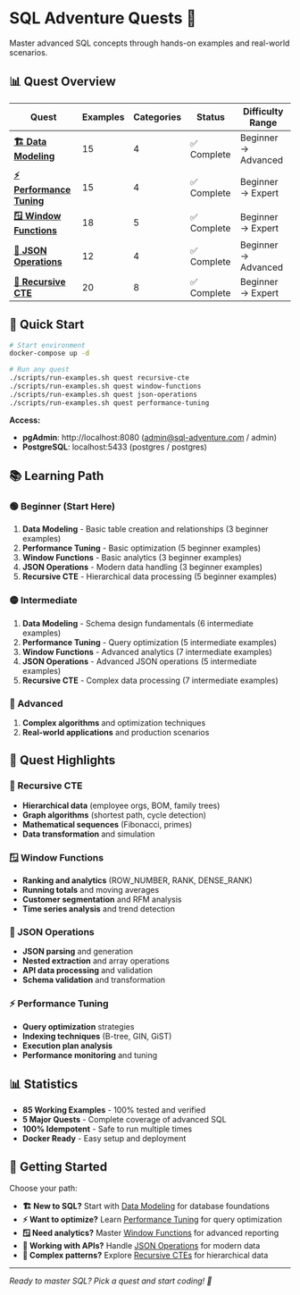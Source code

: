 # SQL Adventure Quests 🚀

Master advanced SQL concepts through hands-on examples and real-world scenarios.

## 📊 Quest Overview

| Quest | Examples | Categories | Status | Difficulty Range |
|-------|----------|------------|--------|------------------|
| **[🏗️ Data Modeling](./1-data-modeling/)** | 15 | 4 | ✅ Complete | Beginner → Advanced |
| **[⚡ Performance Tuning](./2-performance-tuning/)** | 15 | 4 | ✅ Complete | Beginner → Expert |
| **[🪟 Window Functions](./3-window-functions/)** | 18 | 5 | ✅ Complete | Beginner → Expert |
| **[🎯 JSON Operations](./4-json-operations/)** | 12 | 4 | ✅ Complete | Beginner → Advanced |
| **[🔄 Recursive CTE](./5-recursive-cte/)** | 20 | 8 | ✅ Complete | Beginner → Expert |

## 🎯 Quick Start

```bash
# Start environment
docker-compose up -d

# Run any quest
./scripts/run-examples.sh quest recursive-cte
./scripts/run-examples.sh quest window-functions
./scripts/run-examples.sh quest json-operations
./scripts/run-examples.sh quest performance-tuning
```

**Access:**
- **pgAdmin**: http://localhost:8080 (admin@sql-adventure.com / admin)
- **PostgreSQL**: localhost:5433 (postgres / postgres)

## 📚 Learning Path

### **🟢 Beginner (Start Here)**
1. **Data Modeling** - Basic table creation and relationships (3 beginner examples)
2. **Performance Tuning** - Basic optimization (5 beginner examples)
3. **Window Functions** - Basic analytics (3 beginner examples)
4. **JSON Operations** - Modern data handling (3 beginner examples)
5. **Recursive CTE** - Hierarchical data processing (5 beginner examples)

### **🟡 Intermediate**
1. **Data Modeling** - Schema design fundamentals (6 intermediate examples)
2. **Performance Tuning** - Query optimization (5 intermediate examples)
3. **Window Functions** - Advanced analytics (7 intermediate examples)
4. **JSON Operations** - Advanced JSON operations (5 intermediate examples)
5. **Recursive CTE** - Complex data processing (7 intermediate examples)

### **🔴 Advanced**
1. **Complex algorithms** and optimization techniques
2. **Real-world applications** and production scenarios

## 🎯 Quest Highlights

### **🔄 Recursive CTE**
- **Hierarchical data** (employee orgs, BOM, family trees)
- **Graph algorithms** (shortest path, cycle detection)
- **Mathematical sequences** (Fibonacci, primes)
- **Data transformation** and simulation

### **🪟 Window Functions**
- **Ranking and analytics** (ROW_NUMBER, RANK, DENSE_RANK)
- **Running totals** and moving averages
- **Customer segmentation** and RFM analysis
- **Time series analysis** and trend detection

### **🎯 JSON Operations**
- **JSON parsing** and generation
- **Nested extraction** and array operations
- **API data processing** and validation
- **Schema validation** and transformation

### **⚡ Performance Tuning**
- **Query optimization** strategies
- **Indexing techniques** (B-tree, GIN, GiST)
- **Execution plan analysis**
- **Performance monitoring** and tuning

## 📊 Statistics

- **85 Working Examples** - 100% tested and verified
- **5 Major Quests** - Complete coverage of advanced SQL
- **100% Idempotent** - Safe to run multiple times
- **Docker Ready** - Easy setup and deployment

## 🚀 Getting Started

Choose your path:

- **🏗️ New to SQL?** Start with [Data Modeling](./1-data-modeling/) for database foundations
- **⚡ Want to optimize?** Learn [Performance Tuning](./2-performance-tuning/) for query optimization
- **🪟 Need analytics?** Master [Window Functions](./3-window-functions/) for advanced reporting
- **🎯 Working with APIs?** Handle [JSON Operations](./4-json-operations/) for modern data
- **🔄 Complex patterns?** Explore [Recursive CTEs](./5-recursive-cte/) for hierarchical data

---

*Ready to master SQL? Pick a quest and start coding! 🚀* 